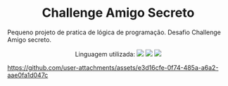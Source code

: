 <h1 align="center"> Challenge Amigo Secreto </h1>
Pequeno projeto de pratica de lógica de programação. Desafio Challenge Amigo secreto.
<p align="center">
  Linguagem utilizada:
  <img loading="lazy" src="https://img.shields.io/badge/HTML-%20blue"/>
  <img loading="lazy" src="https://img.shields.io/badge/CSS-%20red"/>
   <img loading="lazy" src="https://img.shields.io/badge/JavaScript%20%20-%20green"/>
</p>

https://github.com/user-attachments/assets/e3d16cfe-0f74-485a-a6a2-aae0fa1d047c

